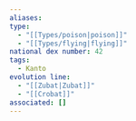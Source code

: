 ```yaml
---
aliases: 
type:
  - "[[Types/poison|poison]]"
  - "[[Types/flying|flying]]"
national dex number: 42
tags:
  - Kanto
evolution line:
  - "[[Zubat|Zubat]]"
  - "[[Crobat]]"
associated: []
---
```

